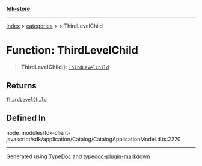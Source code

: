 [**fdk-store**](../../../README.md)
***

[Index](../../../API.md) > [categories](../../README.md) > [<internal>](../README.md) > ThirdLevelChild

# Function: ThirdLevelChild

> **ThirdLevelChild**(): [`ThirdLevelChild`](../type-aliases/type-alias.ThirdLevelChild.md)

## Returns

[`ThirdLevelChild`](../type-aliases/type-alias.ThirdLevelChild.md)

## Defined In

node\_modules/fdk-client-javascript/sdk/application/Catalog/CatalogApplicationModel.d.ts:2270

***
Generated using [TypeDoc](https://typedoc.org/) and [typedoc-plugin-markdown](https://www.npmjs.com/package/typedoc-plugin-markdown)
